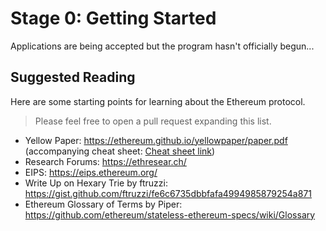 # Stage 0: Getting Started

Applications are being accepted but the program hasn't officially begun...


## Suggested Reading

Here are some starting points for learning about the Ethereum protocol.

> Please feel free to open a pull request expanding this list.

- Yellow Paper: https://ethereum.github.io/yellowpaper/paper.pdf  (accompanying cheat sheet: [Cheat sheet link](https://github.com/benjaminion/YellowPaper_CheatSheet/blob/master/YPCheatSheet.pdf))
- Research Forums: https://ethresear.ch/
- EIPS: https://eips.ethereum.org/
- Write Up on Hexary Trie by ftruzzi: https://gist.github.com/ftruzzi/fe6c6735dbbfafa4994985879254a871
- Ethereum Glossary of Terms by Piper: https://github.com/ethereum/stateless-ethereum-specs/wiki/Glossary
